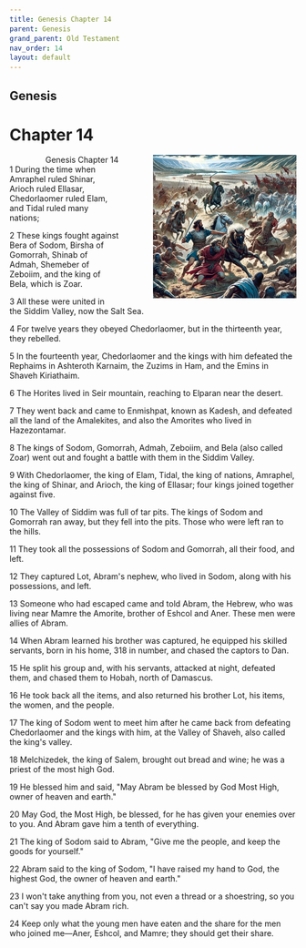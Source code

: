 ```yaml
---
title: Genesis Chapter 14
parent: Genesis
grand_parent: Old Testament
nav_order: 14
layout: default
---
```


## Genesis

# Chapter 14

<div style="clear: both; text-align: right;">
    <img src="/assets/Image/Genesis/500/14.jpg" alt="Genesis Chapter 14" class="chapter-image" style="max-width: 50%; height: auto; float: right; margin: 0 0 10px 10px; padding-left: 10%;">
    <figcaption style="font-size: 14px;">Genesis Chapter 14</figcaption>
</div>
1 During the time when Amraphel ruled Shinar, Arioch ruled Ellasar, Chedorlaomer ruled Elam, and Tidal ruled many nations;

2 These kings fought against Bera of Sodom, Birsha of Gomorrah, Shinab of Admah, Shemeber of Zeboiim, and the king of Bela, which is Zoar.

3 All these were united in the Siddim Valley, now the Salt Sea.

4 For twelve years they obeyed Chedorlaomer, but in the thirteenth year, they rebelled.

5 In the fourteenth year, Chedorlaomer and the kings with him defeated the Rephaims in Ashteroth Karnaim, the Zuzims in Ham, and the Emins in Shaveh Kiriathaim.

6 The Horites lived in Seir mountain, reaching to Elparan near the desert.

7 They went back and came to Enmishpat, known as Kadesh, and defeated all the land of the Amalekites, and also the Amorites who lived in Hazezontamar.

8 The kings of Sodom, Gomorrah, Admah, Zeboiim, and Bela (also called Zoar) went out and fought a battle with them in the Siddim Valley.

9 With Chedorlaomer, the king of Elam, Tidal, the king of nations, Amraphel, the king of Shinar, and Arioch, the king of Ellasar; four kings joined together against five.

10 The Valley of Siddim was full of tar pits. The kings of Sodom and Gomorrah ran away, but they fell into the pits. Those who were left ran to the hills.

11 They took all the possessions of Sodom and Gomorrah, all their food, and left.

12 They captured Lot, Abram's nephew, who lived in Sodom, along with his possessions, and left.

13 Someone who had escaped came and told Abram, the Hebrew, who was living near Mamre the Amorite, brother of Eshcol and Aner. These men were allies of Abram.

14 When Abram learned his brother was captured, he equipped his skilled servants, born in his home, 318 in number, and chased the captors to Dan.

15 He split his group and, with his servants, attacked at night, defeated them, and chased them to Hobah, north of Damascus.

16 He took back all the items, and also returned his brother Lot, his items, the women, and the people.

17 The king of Sodom went to meet him after he came back from defeating Chedorlaomer and the kings with him, at the Valley of Shaveh, also called the king's valley.

18 Melchizedek, the king of Salem, brought out bread and wine; he was a priest of the most high God.

19 He blessed him and said, "May Abram be blessed by God Most High, owner of heaven and earth."

20 May God, the Most High, be blessed, for he has given your enemies over to you. And Abram gave him a tenth of everything.

21 The king of Sodom said to Abram, "Give me the people, and keep the goods for yourself."

22 Abram said to the king of Sodom, "I have raised my hand to God, the highest God, the owner of heaven and earth."

23 I won't take anything from you, not even a thread or a shoestring, so you can't say you made Abram rich.

24 Keep only what the young men have eaten and the share for the men who joined me—Aner, Eshcol, and Mamre; they should get their share.



